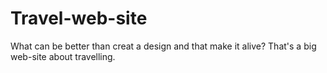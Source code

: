 # Travel-web-site
What can be better than creat a design and that make it alive? 
That's a big web-site about travelling. 
